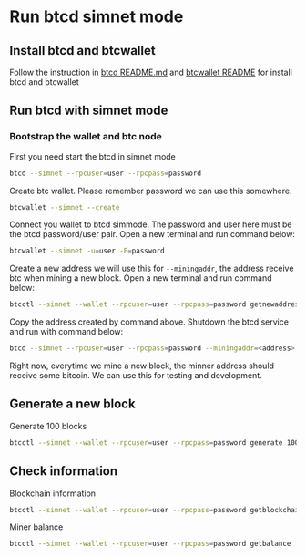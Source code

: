 # Run btcd simnet mode

## Install btcd and btcwallet

Follow the instruction in [btcd README.md](https://github.com/btcsuite/btcd?tab=readme-ov-file#installation)
and [btcwallet README](https://github.com/btcsuite/btcwallet?tab=readme-ov-file#installation-and-updating) for install btcd and btcwallet

## Run btcd with simnet mode

### Bootstrap the wallet and btc node

First you need start the btcd in simnet mode

```bash
btcd --simnet --rpcuser=user --rpcpass=password
```

Create btc wallet. Please remember password we can use this somewhere.

```bash
btcwallet --simnet --create
```

Connect you wallet to btcd simmode. The password and user here must be the btcd password/user pair.
Open a new terminal and run command below:

```bash
btcwallet --simnet -u=user -P=password
```

Create a new address we will use this for `--miningaddr`, the address receive btc when mining a new block.
Open a new terminal and run command below:

```bash
btcctl --simnet --wallet --rpcuser=user --rpcpass=password getnewaddress
```

Copy the address created by command above. Shutdown the btcd service and run with command below:

```bash
btcd --simnet --rpcuser=user --rpcpass=password --miningaddr=<address>
```

Right now, everytime we mine a new block, the minner address should receive some bitcoin.
We can use this for testing and development.

## Generate a new block

Generate 100 blocks

```bash
btcctl --simnet --wallet --rpcuser=user --rpcpass=password generate 100
```

## Check information

Blockchain information

```bash
btcctl --simnet --wallet --rpcuser=user --rpcpass=password getblockchaininfo
```

Miner balance

```bash
btcctl --simnet --wallet --rpcuser=user --rpcpass=password getbalance
```
